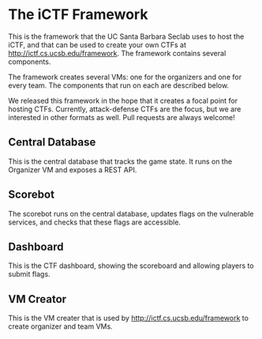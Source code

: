 # The iCTF Framework

This is the framework that the UC Santa Barbara Seclab uses to host the iCTF, and that can be used to create your own CTFs at http://ictf.cs.ucsb.edu/framework. The framework contains several components.

The framework creates several VMs: one for the organizers and one for every team. The components that run on each are described below.

We released this framework in the hope that it creates a focal point for hosting CTFs. Currently, attack-defense CTFs are the focus, but we are interested in other formats as well. Pull requests are always welcome!

## Central Database

This is the central database that tracks the game state. It runs on the Organizer VM and exposes a REST API.

## Scorebot

The scorebot runs on the central database, updates flags on the vulnerable services, and checks that these flags are accessible.

## Dashboard

This is the CTF dashboard, showing the scoreboard and allowing players to submit flags.

## VM Creator

This is the VM creater that is used by http://ictf.cs.ucsb.edu/framework to create organizer and team VMs.
